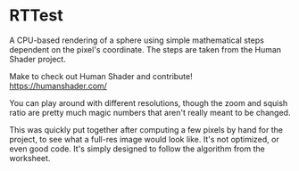 # RTTest

A CPU-based rendering of a sphere using simple mathematical steps dependent on the pixel's coordinate. The steps are taken from the Human Shader project.

Make to check out Human Shader and contribute! 
https://humanshader.com/

You can play around with different resolutions, though the zoom and squish ratio are pretty much magic numbers that aren't really meant to be changed.

This was quickly put together after computing a few pixels by hand for the project, to see what a full-res image would look like. It's not optimized, or even good code. It's simply designed to follow the algorithm from the worksheet.